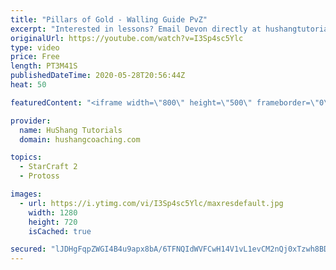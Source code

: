```yaml
---
title: "Pillars of Gold - Walling Guide PvZ"
excerpt: "Interested in lessons? Email Devon directly at hushangtutorials@outlook.com ------------------------------------------------------------------------------------------------------- Want to support HuShang Tutorials directly? Patreon is a website where you can contribute a monthly donation that will help"
originalUrl: https://youtube.com/watch?v=I3Sp4sc5Ylc
type: video
price: Free
length: PT3M41S
publishedDateTime: 2020-05-28T20:56:44Z
heat: 50

featuredContent: "<iframe width=\"800\" height=\"500\" frameborder=\"0\" src=\"https://www.youtube.com/embed/I3Sp4sc5Ylc\" allow=\"accelerometer; autoplay; encrypted-media; gyroscope; picture-in-picture\" allowfullscreen></iframe>"

provider:
  name: HuShang Tutorials
  domain: hushangcoaching.com

topics:
  - StarCraft 2
  - Protoss

images:
  - url: https://i.ytimg.com/vi/I3Sp4sc5Ylc/maxresdefault.jpg
    width: 1280
    height: 720
    isCached: true

secured: "lJDHgFqpZWGI4B4u9apx8bA/6TFNQIdWVFCwH14V1vL1evCM2nQj0xTzwh8BDLKj1RX0eOjZ/cZPGY4O5xtHo0PG4cwoy/jU745Y21ihLZENd2pvxyXkeInvyC2urj5NmvTZGUDroJQA3rgHgRGVq0OohznXegWXuCJb1Pf5j3CLLM1ObmuVXruXzUWFrFhwfL5+mGD+i+t/3NcPFuHDc0d9nymlvI1jmMmxylUcFQrL50qCuBWRqf6pSUhilR+MIy9u0lp1LHLg8ht32XhdY4hjUzwy/khLyYV9/KPdNOT8bgBEE4OCuxBM4s/EJxkBpTldTmhajjvxTKLPwXzpHyPZdb1Kt+Q+SDswOqvsB5rSfcqRVYpACrhiUtEH5uzF72NVdmvdQxussC2KFuGCpXVAGmZAwmIPnwT00ui5P7Q=;wQC3m9oWg77do+VQ9QexrQ=="
---
```


